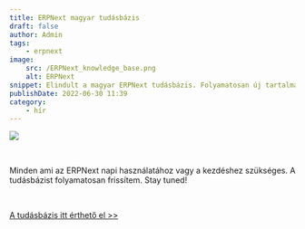 ```yaml
---
title: ERPNext magyar tudásbázis
draft: false
author: Admin
tags:
    - erpnext
image:
    src: /ERPNext_knowledge_base.png
    alt: ERPNext
snippet: Elindult a magyar ERPNext tudásbázis. Folyamatosan új tartalmakkal.
publishDate: 2022-06-30 11:39
category:
    - hír
---
```


<p><img src="/images/Screenshot (73).png"></p><p><br></p><p>Minden ami az ERPNext napi használatához vagy a kezdéshez szükséges. A tudásbázist folyamatosan frissítem. Stay tuned!</p><p><br></p><p><a href="https://www.monolithon.com/kb/erpnext-beállítások-magyarul" rel="noopener noreferrer">A tudásbázis itt érthető el &gt;&gt;</a></p>
